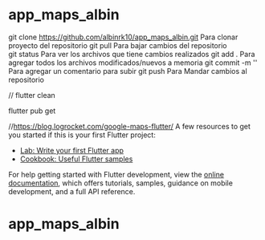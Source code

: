 # app_maps_albin

git clone https://github.com/albinrk10/app_maps_albin.git       Para clonar proyecto del repositorio
git pull                                                            Para bajar cambios del repositorio  
git status                                                          Para ver los archivos que tiene cambios realizados
git add .                                                           Para agregar todos los archivos modificados/nuevos a memoria
git commit -m '<comentario del cambio>'                             Para agregar un comentario para subir
git push                                                            Para Mandar cambios al repositorio  



//
flutter clean

flutter pub get 

//https://blog.logrocket.com/google-maps-flutter/
A few resources to get you started if this is your first Flutter project:

- [Lab: Write your first Flutter app](https://docs.flutter.dev/get-started/codelab)
- [Cookbook: Useful Flutter samples](https://docs.flutter.dev/cookbook)

For help getting started with Flutter development, view the
[online documentation](https://docs.flutter.dev/), which offers tutorials,
samples, guidance on mobile development, and a full API reference.
# app_maps_albin
